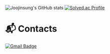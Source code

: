 ![Joojinsung's GitHub stats](https://github-readme-stats.vercel.app/api?username=Joojinsung&show_icons=true&theme=radical)
[![Solved.ac Profile](http://mazassumnida.wtf/api/v2/generate_badge?boj=dev_jinsung1017)](https://solved.ac/dev_jinsung1017/)

# :mailbox_with_mail: Contacts

[![Gmail Badge](https://img.shields.io/badge/Gmail-d14836?style=flat-square&logo=Gmail&logoColor=white&link=mailto:dev.jinsung1017@gmail.com)](mailto:dev.jinsung1017@gmail.com)
